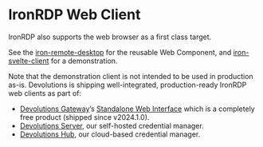 # IronRDP Web Client

IronRDP also supports the web browser as a first class target.

See the [iron-remote-desktop](./iron-remote-desktop) for the reusable Web Component, and [iron-svelte-client](./iron-svelte-client) for a demonstration.

Note that the demonstration client is not intended to be used in production as-is.
Devolutions is shipping well-integrated, production-ready IronRDP web clients as part of:

- [Devolutions Gateway](https://github.com/Devolutions/devolutions-gateway/)’s [Standalone Web Interface](https://github.com/Devolutions/devolutions-gateway/tree/master/webapp) which is a completely free product (shipped since v2024.1.0).
- [Devolutions Server](https://devolutions.net/server/), our self-hosted credential manager.
- [Devolutions Hub](https://devolutions.net/password-hub/), our cloud-based credential manager.
